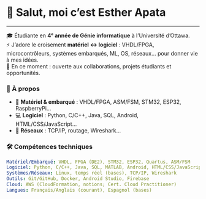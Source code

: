 # 👋 Salut, moi c’est **Esther Apata**

---
🎓 Étudiante en **4ᵉ année de Génie informatique** à l’Université d’Ottawa.  
⚡ J’adore le croisement **matériel ↔ logiciel** : VHDL/FPGA, microcontrôleurs, systèmes embarqués, ML, OS, réseaux… pour donner vie à mes idées.  
🧭 En ce moment : ouverte aux collaborations, projets étudiants et opportunités.

### 🚀 À propos
- 🔧 **Matériel & embarqué** : VHDL/FPGA, ASM/FSM, STM32, ESP32, RaspberryPi...  
- 💻 **Logiciel** : Python, C/C++, Java, SQL, Android, HTML/CSS/JavaScript...  
- 📡 **Réseaux** : TCP/IP, routage, Wireshark...  


### 🛠️ Compétences techniques
```yaml
Matériel/Embarqué: VHDL, FPGA (DE2), STM32, ESP32, Quartus, ASM/FSM
Logiciel: Python, C/C++, Java, SQL, MATLAB, Android, HTML/CSS/JavaScript, NodeJS
Systèmes/Réseaux: Linux, temps réel (bases), TCP/IP, Wireshark
Outils: Git/GitHub, Docker, Android Studio, Firebase
Cloud: AWS (CloudFormation, notions; Cert. Cloud Practitioner)
Langues: Français/Anglais (courant), Espagnol (bases)
